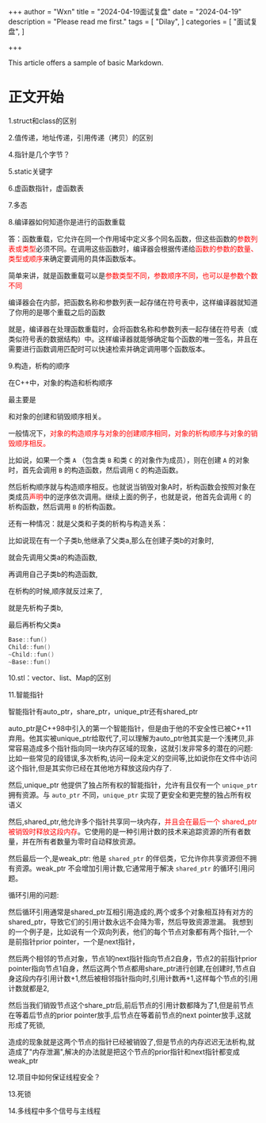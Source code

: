 +++
author = "Wxn"
title = "2024-04-19面试复盘"
date = "2024-04-19"
description = "Please read me first."
tags = [
	"Dilay",
]
categories = [
    "面试复盘",
]

+++

This article offers a sample of basic Markdown.
<!--more-->

# 正文开始

1.struct和class的区别

2.值传递，地址传递，引用传递（拷贝）的区别

4.指针是几个字节？

5.static关键字

6.虚函数指针，虚函数表

7.多态

8.编译器如何知道你是进行的函数重载

答：函数重载，它允许在同一个作用域中定义多个同名函数，但这些函数的<font color=red>参数列表或类型</font>必须不同。在调用这些函数时，编译器会根据传递给<font color=red>函数的参数的数量、类型或顺序</font>来确定要调用的具体函数版本。

简单来讲，就是函数重载可以是<font color=red>参数类型不同，参数顺序不同，也可以是参数个数不同</font>

编译器会在内部，把函数名称和参数列表一起存储在符号表中，这样编译器就知道了你用的是哪个重载之后的函数

就是，编译器在处理函数重载时，会将函数名称和参数列表一起存储在符号表（或类似符号表的数据结构）中。这样编译器就能够确定每个函数的唯一签名，并且在需要进行函数调用匹配时可以快速检索并确定调用哪个函数版本。



9.构造，析构的顺序

在C++中，对象的构造和析构顺序

最主要是

和对象的创建和销毁顺序相关。

一般情况下，<font color=red>对象的构造顺序与对象的创建顺序相同，对象的析构顺序与对象的销毁顺序相反。</font>

比如说，如果一个类 `A` （包含类 `B` 和类 `C` 的对象作为成员），则在创建 `A` 的对象时，首先会调用 `B` 的构造函数，然后调用 `C` 的构造函数。

然后析构顺序就与构造顺序相反。也就说当销毁对象A时，析构函数会按照对象在类成员<font color=red>声明</font>中的逆序依次调用。继续上面的例子，也就是说，他首先会调用 `C` 的析构函数，然后调用 `B` 的析构函数。



还有一种情况：就是父类和子类的析构与构造关系：

比如说现在有一个子类b,他继承了父类a,那么在创建子类b的对象时,

就会先调用父类a的构造函数,

再调用自己子类b的构造函数,

在析构的时候,顺序就反过来了,

就是先析构子类b,

最后再析构父类a

```cpp
Base::fun()
Child::fun()
~Child::fun()
~Base::fun()
```



10.stl：vector、list、Map的区别

11.智能指针

智能指针有auto_ptr，share_ptr，unique_ptr还有shared_ptr

auto_ptr是C++98中引入的第一个智能指针，但是由于他的不安全性已被C++11弃用。他其实被unique_ptr给取代了,可以理解为auto_ptr他其实是一个浅拷贝,非常容易造成多个指针指向同一块内存区域的现象，这就引发非常多的潜在的问题:比如一些常见的段错误,多次析构,访问一段未定义的空间等,比如说你在文件中访问这个指针,但是其实你已经在其他地方释放这段内存了.

然后,unique_ptr 他提供了独占所有权的智能指针，允许有且仅有一个 `unique_ptr` 拥有资源。与 `auto_ptr` 不同，`unique_ptr` 实现了更安全和更完整的独占所有权语义

然后,shared_ptr,他允许多个指针共享同一块内存，<font color=red>并且会在最后一个 shared_ptr 被销毁时释放这段内存</font>。它使用的是一种引用计数的技术来追踪资源的所有者数量，并在所有者数量为零时自动释放资源。

然后最后一个,是weak_ptr: 他是 `shared_ptr` 的伴侣类，它允许你共享资源但不拥有资源。weak_ptr 不会增加引用计数,它通常用于解决 `shared_ptr` 的循环引用问题。



循环引用的问题:

然后循环引用通常是shared_ptr互相引用造成的,两个或多个对象相互持有对方的 shared_ptr，导致它们的引用计数永远不会降为零，然后导致资源泄漏。
我想到的一个例子是，比如说有一个双向列表，他们的每个节点对象都有两个指针,一个是前指针prior pointer，一个是next指针，

然后两个相邻的节点对象，节点1的next指针指向节点2自身，节点2的前指针prior pointer指向节点1自身，然后这两个节点都用share_ptr进行创建,在创建时,节点自身这段内存引用计数+1,然后被相邻指针指向时,引用计数再+1,这样每个节点的引用计数就都是2,

然后当我们销毁节点这个share_ptr后,前后节点的引用计数都降为了1,但是前节点在等着后节点的prior pointer放手,后节点在等着前节点的next pointer放手,这就形成了死锁,

造成的现象就是这两个节点的指针已经被销毁了,但是节点的内存迟迟无法析构,就造成了"内存泄漏",解决的办法就是把这个节点的prior指针和next指针都变成weak_ptr



12.项目中如何保证线程安全？

13.死锁

14.多线程中多个信号与主线程
